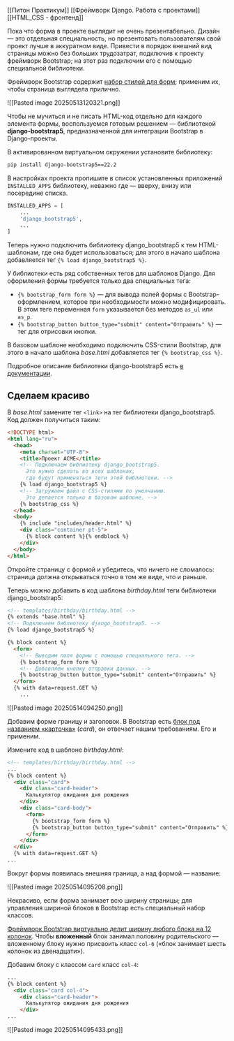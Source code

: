 
[[Питон Практикум]]
[[Фреймворк Django. Работа с проектами]]
[[HTML_CSS - фронтенд]]

Пока что форма в проекте выглядит не очень презентабельно. Дизайн — это отдельная специальность, но презентовать пользователям свой проект лучше в аккуратном виде. Привести в порядок внешний вид страницы можно без больших трудозатрат, подключив к проекту фреймворк Bootstrap; на этот раз подключим его с помощью специальной библиотеки.

Фреймворк Bootstrap содержит [набор стилей для форм](https://getbootstrap.com/docs/5.3/forms/overview/#overview); применим их, чтобы страница выглядела прилично.


![[Pasted image 20250513120321.png]]


Чтобы не мучиться и не писать HTML-код отдельно для каждого элемента формы, воспользуемся готовым решением — библиотекой **django-bootstrap5**, предназначенной для интеграции Bootstrap в Django-проекты.

В активированном виртуальном окружении установите библиотеку:

```bash
pip install django-bootstrap5==22.2
```


В настройках проекта пропишите в список установленных приложений `INSTALLED_APPS` библиотеку, неважно где — вверху, внизу или посередине списка.

```python
INSTALLED_APPS = [
    ...
    'django_bootstrap5',
    ...
]
```


Теперь нужно подключить библиотеку django_bootstrap5 к тем HTML-шаблонам, где она будет использоваться; для этого в начало шаблона добавляется тег `{% load django_bootstrap5 %}`.

У библиотеки есть ряд собственных тегов для шаблонов Django. Для оформления формы требуется только два специальных тега:

- `{% bootstrap_form form %}` — для вывода полей формы с Bootstrap-оформлением, которое при необходимости можно модифицировать. В этом теге переменная `form` указывается без методов `as_ul` или `as_p`.
- `{% bootstrap_button button_type="submit" content="Oтправить" %}` — тег для отрисовки кнопки.

В базовом шаблоне необходимо подключить CSS-стили Bootstrap, для этого в начало шаблона _base.html_ добавляется тег `{% bootstrap_css %}`.

Подробное описание библиотеки django-bootstrap5 есть [в документации](https://django-bootstrap5.readthedocs.io/en/latest/index.html).


## Сделаем красиво

В _base.html_ замените тег `<link>` на тег библиотеки django_bootstrap5. Код должен получиться таким:

```html
<!DOCTYPE html>
<html lang="ru">
  <head>
    <meta charset="UTF-8">
    <title>Проект ACME</title>
    <!-- Подключаем библиотеку django_bootstrap5.
      Это нужно сделать во всех шаблонах,
      где будут применяться теги этой библиотеки. -->
    {% load django_bootstrap5 %}
    <!-- Загружаем файл с CSS-стилями по умолчанию.
      Это делается только в базовом шаблоне. -->
    {% bootstrap_css %}
  </head>
  <body>
    {% include "includes/header.html" %}
    <div class="container pt-5">
      {% block content %}{% endblock %}
    </div>
  </body>
</html>
```


Откройте страницу с формой и убедитесь, что ничего не сломалось: страница должна открываться точно в том же виде, что и раньше.

Теперь можно добавить в код шаблона _birthday.html_ теги библиотеки django_bootstrap5:


```html
<!-- templates/birthday/birthday.html -->
{% extends "base.html" %}
<!-- Подключаем библиотеку django_bootstrap5. -->
{% load django_bootstrap5 %}

{% block content %}
  <form>
    <!-- Выводим поля формы с помощью специального тега. -->
    {% bootstrap_form form %}
    <!-- Добавляем кнопку отправки данных. -->
    {% bootstrap_button button_type="submit" content="Отправить" %}
  </form>
  {% with data=request.GET %}
    ...
```


![[Pasted image 20250514094250.png]]


Добавим форме границу и заголовок. В Bootstrap есть [блок под названием «карточка»](https://getbootstrap.com/docs/5.2/components/card/) (_card_), он отвечает нашим требованиям. Его и применим.

Измените код в шаблоне _birthday.html_:


```html
<!-- templates/birthday/birthday.html -->
...
{% block content %}
  <div class="card">
    <div class="card-header">
      Калькулятор ожидания дня рождения
    </div>
    <div class="card-body">
      <form>
        {% bootstrap_form form %}
        {% bootstrap_button button_type="submit" content="Отправить" %}
      </form>
    </div>
  </div>
  {% with data=request.GET %}
...
```


Вокруг формы появилась внешняя граница, а над формой — название:

![[Pasted image 20250514095208.png]]


Некрасиво, если форма занимает всю ширину страницы; для управления шириной блоков в Bootstrap есть специальный набор классов.

[Фреймворк Bootstrap виртуально делит ширину любого блока на 12 колонок](https://getbootstrap.com/docs/5.2/layout/columns/#column-wrapping). Чтобы **вложенный** блок занимал половину родительского — вложенному блоку нужно присвоить класс `col-6` («блок занимает шесть колонок из двенадцати»).

Добавим блоку с классом `card` класс `col-4`:

```html
...
{% block content %}
  <div class="card col-4">
    <div class="card-header">
      Калькулятор ожидания дня рождения
    </div>
...
```


![[Pasted image 20250514095433.png]]


